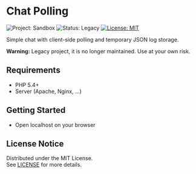 # Chat Polling

![Project: Sandbox](https://img.shields.io/badge/project-sandbox-blue.svg)
![Status: Legacy](https://img.shields.io/badge/status-legacy-lightgrey)
[![License: MIT](https://img.shields.io/badge/license-mit-green.svg)](LICENSE.md)

Simple chat with client-side polling and temporary JSON log storage.

**Warning:** Legacy project, it is no longer maintained. Use at your own risk.

## Requirements

* PHP 5.4+
* Server (Apache, Nginx, ...)

## Getting Started

* Open localhost on your browser

## License Notice

Distributed under the MIT License.<br>
See [LICENSE](LICENSE.md) for more details.
